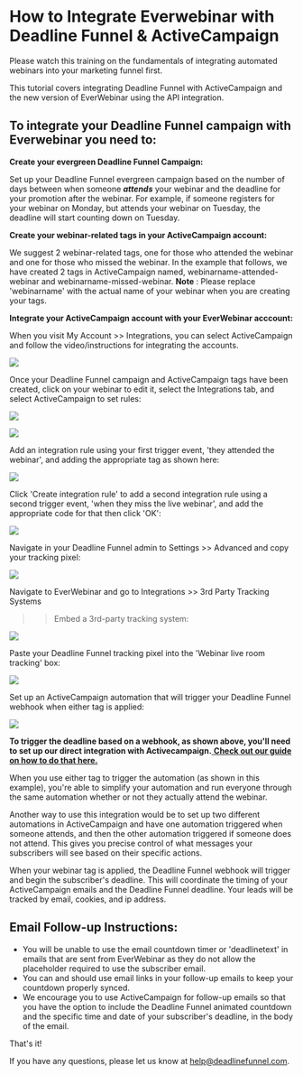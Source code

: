 # How to Integrate Everwebinar with Deadline Funnel & ActiveCampaign

Please watch this training on the fundamentals of integrating automated webinars into your marketing funnel first.

This tutorial covers integrating Deadline Funnel with ActiveCampaign and the new version of EverWebinar using the API integration.

## To integrate your Deadline Funnel campaign with Everwebinar you need to:

**Create your evergreen Deadline Funnel Campaign:**

Set up your Deadline Funnel evergreen campaign based on the number of days between when someone _**attends**_ your webinar and the deadline for your promotion after the webinar. For example, if someone registers for your webinar on Monday, but attends your webinar on Tuesday, the deadline will start counting down on Tuesday.

**Create your webinar-related tags in your ActiveCampaign account:**

We suggest 2 webinar-related tags, one for those who attended the webinar and one for those who missed the webinar. In the example that follows, we have created 2 tags in ActiveCampaign named, webinarname-attended-webinar and webinarname-missed-webinar. **Note** : Please replace 'webinarname' with the actual name of your webinar when you are creating your tags.

**Integrate your ActiveCampaign account with your EverWebinar acccount:**

When you visit My Account &gt;&gt; Integrations, you can select ActiveCampaign and follow the video/instructions for integrating the accounts.

![](https://s3.amazonaws.com/helpscout.net/docs/assets/53974d6ce4b0c76107b109d1/images/5e4ede372c7d3a7e9ae81114/file-cPtSKo22N3.jpg)

Once your Deadline Funnel campaign and ActiveCampaign tags have been created, click on your webinar to edit it, select the Integrations tab, and select ActiveCampaign to set rules:

![](https://s3.amazonaws.com/helpscout.net/docs/assets/53974d6ce4b0c76107b109d1/images/5e4ede4b04286364bc95a560/file-VOgXPoSLfH.jpg)

![](https://s3.amazonaws.com/helpscout.net/docs/assets/53974d6ce4b0c76107b109d1/images/5e4ede5c04286364bc95a562/file-flMGvmBEBl.jpg)

Add an integration rule using your first trigger event, 'they attended the webinar', and adding the appropriate tag as shown here:

![](https://s3.amazonaws.com/helpscout.net/docs/assets/53974d6ce4b0c76107b109d1/images/5e4ede832c7d3a7e9ae8111d/file-gWSbWuHqJr.jpg)

Click 'Create integration rule' to add a second integration rule using a second trigger event, 'when they miss the live webinar', and add the appropriate code for that then click 'OK':

![](https://s3.amazonaws.com/helpscout.net/docs/assets/53974d6ce4b0c76107b109d1/images/5e4ede962c7d3a7e9ae81120/file-kAGp06tHsV.jpg)

Navigate in your Deadline Funnel admin to Settings &gt;&gt; Advanced and copy your tracking pixel:

![](https://s3.amazonaws.com/helpscout.net/docs/assets/53974d6ce4b0c76107b109d1/images/5e4edeb004286364bc95a569/file-wTa0Fdwodn.jpg)

Navigate to EverWebinar and go to Integrations &gt;&gt; 3rd Party Tracking Systems

> > Embed a 3rd-party tracking system:

![](https://s3.amazonaws.com/helpscout.net/docs/assets/53974d6ce4b0c76107b109d1/images/5e4ee0d52c7d3a7e9ae8114c/file-vzkj5Nfvlk.jpg)

Paste your Deadline Funnel tracking pixel into the 'Webinar live room tracking' box:

![](https://s3.amazonaws.com/helpscout.net/docs/assets/53974d6ce4b0c76107b109d1/images/5e4edec504286364bc95a56d/file-78LoyOW7S9.jpg)

Set up an ActiveCampaign automation that will trigger your Deadline Funnel webhook when either tag is applied:

![](https://s3.amazonaws.com/helpscout.net/docs/assets/53974d6ce4b0c76107b109d1/images/5e50501704286364bc95b54f/file-hwnHxfFcx8.jpg)

**To trigger the deadline based on a webhook, as shown above, you'll need to set up our direct integration with Activecampaign.**[ **Check out our guide on how to do that here.**](https://documentation.deadlinefunnel.com/article/244-how-to-%20integrate-deadline-funnel-with-activecampaign-api)

When you use either tag to trigger the automation \(as shown in this example\), you're able to simplify your automation and run everyone through the same automation whether or not they actually attend the webinar.

Another way to use this integration would be to set up two different automations in ActiveCampaign and have one automation triggered when someone attends, and then the other automation triggered if someone does not attend. This gives you precise control of what messages your subscribers will see based on their specific actions.

When your webinar tag is applied, the Deadline Funnel webhook will trigger and begin the subscriber's deadline. This will coordinate the timing of your ActiveCampaign emails and the Deadline Funnel deadline. Your leads will be tracked by email, cookies, and ip address.

## Email Follow-up Instructions:

* You will be unable to use the email countdown timer or 'deadlinetext' in emails that are sent from EverWebinar as they do not allow the placeholder required to use the subscriber email.
* You can and should use email links in your follow-up emails to keep your countdown properly synced.
* We encourage you to use ActiveCampaign for follow-up emails so that you have the option to include the Deadline Funnel animated countdown and the specific time and date of your subscriber's deadline, in the body of the email.

That's it!

If you have any questions, please let us know at [help@deadlinefunnel.com](mailto:mailto:help@deadlinefunnel.com).

